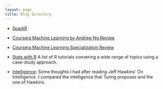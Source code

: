 ```yaml
---
layout: page
title: Blog directory
---
```

* [SparkR](/blog/sparkR)

* [Coursera Machine Learning by Andrew Ng Review](/blog/mlReview)

* [Coursera Machine Learning Specialization Review](/blog/mlSpecOne)

* [Stats with R](/r/r_home) A list of R tutorials convering a wide range of topics using a case-study approach.

* [Intelligence](/research/intelligence.pdf): Some thoughts I had after reading Jeff Hawkins' On Intelligence. I compared the intelligence that Turing proposes and the one of Hawkins.
